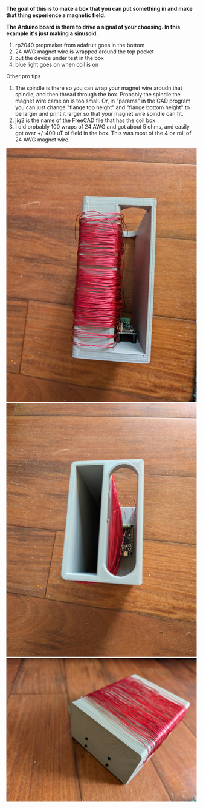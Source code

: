 **The goal of this is to make a box that you can put something in and make that thing experience a magnetic field.**

**The Arduino board is there to drive a signal of your choosing. In this example it's just making a sinusoid.**

1. rp2040 propmaker from adafruit goes in the bottom
2. 24 AWG magnet wire is wrapped around the top pocket
3. put the device under test in the box
4. blue light goes on when coil is on

Other pro tips
1. The spindle is there so you can wrap your magnet wire aroudn that spindle, and then thread through the box.  Probably the spindle the magnet wire came on is too small.  Or, in "params" in the CAD program you can just change "flange top height" and "flange bottom height" to be larger and print it larger so that your magnet wire spindle can fit.
2. jig2 is the name of the FreeCAD file that has the coil box 
3. I did probably 100 wraps of 24 AWG and got about 5 ohms, and easily got over +/-400 uT of field in the box.  This was most of the 4 oz roll of 24 AWG magnet wire. 


![looking into the box](PXL_20240624_233743795.jpg?raw=true "Looking into the box")
![side view](PXL_20240624_233732530.jpg?raw=true "Side View")
![rear view](PXL_20240624_233807952.jpg?raw=true "Rear View")


